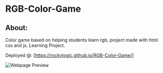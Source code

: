 # RGB-Color-Game
## About:
Color game based on helping students learn rgb, project made with html css and js. Learning Project.

Deployed @: [https://rockylogic.github.io/RGB-Color-Game/]

![Webpage Preview](https://cdn.discordapp.com/attachments/613371646937399296/704170209464025158/unknown.png)
